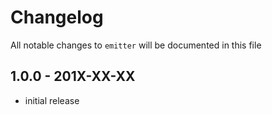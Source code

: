 # Changelog

All notable changes to `emitter` will be documented in this file

## 1.0.0 - 201X-XX-XX

- initial release
